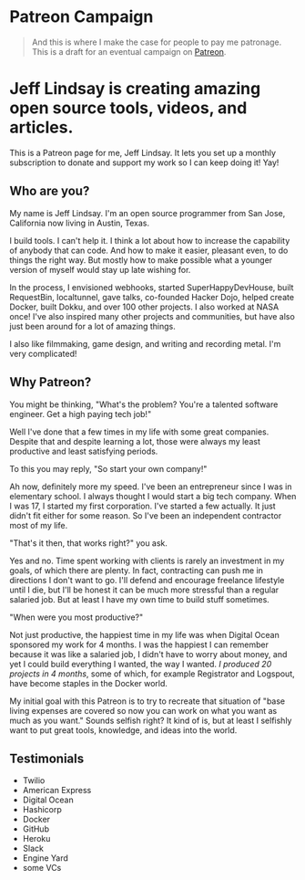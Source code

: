 # Patreon Campaign

> And this is where I make the case for people to pay me patronage. This is a draft for an eventual campaign on [Patreon](https://www.patreon.com).

# Jeff Lindsay is creating amazing open source tools, videos, and articles.

This is a Patreon page for me, Jeff Lindsay. It lets you set up a monthly subscription to donate and support my work so I can keep doing it! Yay!

## Who are you?

My name is Jeff Lindsay. I'm an open source programmer from San Jose, California now living in Austin, Texas.

I build tools. I can't help it. I think a lot about how to increase the capability of anybody that can code. And how to make it easier, pleasant even, to do things the right way. But mostly how to make possible what a younger version of myself would stay up late wishing for. 

In the process, I envisioned webhooks, started SuperHappyDevHouse, built RequestBin, localtunnel, gave talks, co-founded Hacker Dojo, helped create Docker, built Dokku, and over 100 other projects. I also worked at NASA once! I've also inspired many other projects and communities, but have also just been around for a lot of amazing things.

I also like filmmaking, game design, and writing and recording metal. I'm very complicated!

## Why Patreon?

You might be thinking, "What's the problem? You're a talented software engineer. Get a high paying tech job!" 

Well I've done that a few times in my life with some great companies. Despite that and despite learning a lot, those were always my least productive and least satisfying periods.

To this you may reply, "So start your own company!"

Ah now, definitely more my speed. I've been an entrepreneur since I was in elementary school. I always thought I would start a big tech company. When I was 17, I started my first corporation. I've started a few actually. It just didn't fit either for some reason. So I've been an independent contractor most of my life.

"That's it then, that works right?" you ask.

Yes and no. Time spent working with clients is rarely an investment in my goals, of which there are plenty. In fact, contracting can push me in directions I don't want to go. I'll defend and encourage freelance lifestyle until I die, but I'll be honest it can be much more stressful than a regular salaried job. But at least I have my own time to build stuff sometimes.

"When were you most productive?"

Not just productive, the happiest time in my life was when Digital Ocean sponsored my work for 4 months. I was the happiest I can remember because it was like a salaried job, I didn't have to worry about money, and yet I could build everything I wanted, the way I wanted. *I produced 20 projects in 4 months*, some of which, for example Registrator and Logspout, have become staples in the Docker world.

My initial goal with this Patreon is to try to recreate that situation of "base living expenses are covered so now you can work on what you want as much as you want." Sounds selfish right? It kind of is, but at least I selfishly want to put great tools, knowledge, and ideas into the world.

## Testimonials

 * Twilio
 * American Express
 * Digital Ocean
 * Hashicorp
 * Docker
 * GitHub
 * Heroku
 * Slack
 * Engine Yard
 * some VCs
